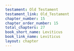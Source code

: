 ```yaml
---
testament: Old Testament
testament_link: Old_Testament
chapter_number: 15
chapter_order_number: 15
total_chapters: 27
book_short_name: Leviticus
book_link_name: Leviticus
layout: chapter
---
```

